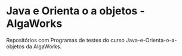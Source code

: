 # Java e Orienta o a objetos - AlgaWorks

Repositórios com Programas de testes do curso Java-e-Orienta-o-a-objetos da AlgaWorks.
